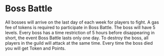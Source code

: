 # Boss Battle

All bosses will arrive on the last day of each week for players to fight. A gas fee of tokens is required to participate in Boss Battle. The boss will have 5 levels. Every boss has a time restriction of 5 hours before disappearing in short, the event Boss Battle lasts only one day. To destroy the boss, all players in the guild will attack at the same time. Every time the boss died you will get Token and Points.

